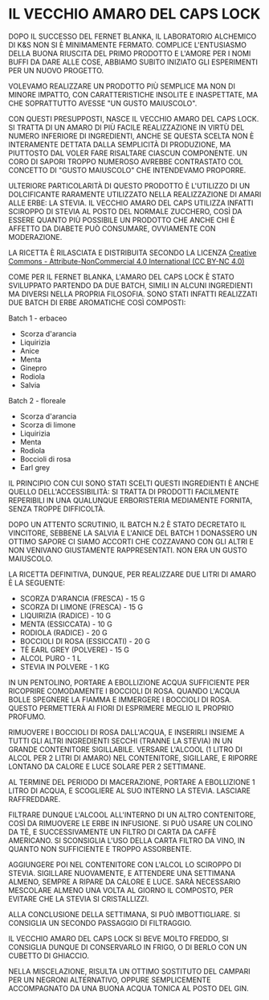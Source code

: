 # IL VECCHIO AMARO DEL CAPS LOCK

DOPO IL SUCCESSO DEL FERNET BLANKA, IL LABORATORIO ALCHEMICO DI K&S NON SI È MINIMAMENTE FERMATO. 
COMPLICE L'ENTUSIASMO DELLA BUONA RIUSCITA DEL PRIMO PRODOTTO E L'AMORE PER I NOMI BUFFI DA DARE ALLE COSE, ABBIAMO SUBITO INIZIATO GLI ESPERIMENTI PER UN NUOVO PROGETTO.

VOLEVAMO REALIZZARE UN PRODOTTO PIÙ SEMPLICE MA NON DI MINORE IMPATTO, CON CARATTERISTICHE INSOLITE E INASPETTATE, MA CHE SOPRATTUTTO AVESSE "UN GUSTO MAIUSCOLO".

CON QUESTI PRESUPPOSTI, NASCE IL VECCHIO AMARO DEL CAPS LOCK.
SI TRATTA DI UN AMARO DI PIÙ FACILE REALIZZAZIONE IN VIRTÙ DEL NUMERO INFERIORE DI INGREDIENTI, ANCHE SE QUESTA SCELTA NON È INTERAMENTE DETTATA DALLA SEMPLICITÀ DI PRODUZIONE, MA PIUTTOSTO DAL VOLER FARE RISALTARE CIASCUN COMPONENTE.
UN CORO DI SAPORI TROPPO NUMEROSO AVREBBE CONTRASTATO COL CONCETTO DI "GUSTO MAIUSCOLO" CHE INTENDEVAMO PROPORRE.

ULTERIORE PARTICOLARITÀ DI QUESTO PRODOTTO È L'UTILIZZO DI UN DOLCIFICANTE RARAMENTE UTILIZZATO NELLA REALIZZAZIONE DI AMARI ALLE ERBE: LA STEVIA.
IL VECCHIO AMARO DEL CAPS UTILIZZA INFATTI SCIROPPO DI STEVIA AL POSTO DEL NORMALE ZUCCHERO, COSÌ DA ESSERE QUANTO PIÙ POSSIBILE UN PRODOTTO CHE ANCHE CHI È AFFETTO DA DIABETE PUÒ CONSUMARE, OVVIAMENTE CON MODERAZIONE.

LA RICETTA È RILASCIATA E DISTRIBUITA SECONDO LA LICENZA [Creative
Commons - Attribute-NonCommercial 4.0 International (CC BY-NC
4.0)](https://creativecommons.org/licenses/by-nc/4.0/)

COME PER IL FERNET BLANKA, L'AMARO DEL CAPS LOCK È STATO SVILUPPATO PARTENDO DA DUE BATCH, SIMILI IN ALCUNI INGREDIENTI MA DIVERSI NELLA PROPRIA FILOSOFIA.
SONO STATI INFATTI REALIZZATI DUE BATCH DI ERBE AROMATICHE COSÌ COMPOSTI:

Batch 1 - erbaceo

* Scorza d'arancia
* Liquirizia
* Anice
* Menta
* Ginepro
* Rodiola
* Salvia


Batch 2 - floreale

* Scorza d'arancia
* Scorza di limone
* Liquirizia
* Menta
* Rodiola
* Boccioli di rosa
* Earl grey


IL PRINCIPIO CON CUI SONO STATI SCELTI QUESTI INGREDIENTI È ANCHE QUELLO DELL'ACCESSIBILITÀ: SI TRATTA DI PRODOTTI FACILMENTE REPERIBILI IN UNA QUALUNQUE ERBORISTERIA MEDIAMENTE FORNITA, SENZA TROPPE DIFFICOLTÀ.

DOPO UN ATTENTO SCRUTINIO, IL BATCH N.2 È STATO DECRETATO IL VINCITORE, SEBBENE LA SALVIA E L'ANICE DEL BATCH 1 DONASSERO UN OTTIMO SAPORE CI SIAMO ACCORTI CHE COZZAVANO CON GLI ALTRI E NON VENIVANO GIUSTAMENTE RAPPRESENTATI. NON ERA UN GUSTO MAIUSCOLO.

LA RICETTA DEFINITIVA, DUNQUE, PER REALIZZARE DUE LITRI DI AMARO È LA SEGUENTE:

* SCORZA D'ARANCIA (FRESCA) - 15 G
* SCORZA DI LIMONE (FRESCA) - 15 G
* LIQUIRIZIA (RADICE) - 10 G
* MENTA (ESSICCATA) - 10 G
* RODIOLA (RADICE) - 20 G
* BOCCIOLI DI ROSA (ESSICCATI) - 20 G
* TÈ EARL GREY (POLVERE) - 15 G
* ALCOL PURO - 1 L
* STEVIA IN POLVERE - 1 KG


IN UN PENTOLINO, PORTARE A EBOLLIZIONE ACQUA SUFFICIENTE PER RICOPRIRE COMODAMENTE I BOCCIOLI DI ROSA. QUANDO L'ACQUA BOLLE SPEGNERE LA FIAMMA E IMMERGERE I BOCCIOLI DI ROSA.
QUESTO PERMETTERÀ AI FIORI DI ESPRIMERE MEGLIO IL PROPRIO PROFUMO.

RIMUOVERE I BOCCIOLI DI ROSA DALL'ACQUA, E INSERIRLI INSIEME A TUTTI GLI ALTRI INGREDIENTI SECCHI (TRANNE LA STEVIA) IN UN GRANDE CONTENITORE SIGILLABILE.
VERSARE L'ALCOOL (1 LITRO DI ALCOL PER 2 LITRI DI AMARO) NEL CONTENITORE, SIGILLARE, E RIPORRE LONTANO DA CALORE E LUCE SOLARE PER 2 SETTIMANE.

AL TERMINE DEL PERIODO DI MACERAZIONE, PORTARE A EBOLLIZIONE 1 LITRO DI ACQUA, E SCOGLIERE AL SUO INTERNO LA STEVIA.
LASCIARE RAFFREDDARE.

FILTRARE DUNQUE L'ALCOOL ALL'INTERNO DI UN ALTRO CONTENITORE, COSÌ DA RIMUOVERE LE ERBE IN INFUSIONE. SI PUÒ USARE UN COLINO DA TÈ, E SUCCESSIVAMENTE UN FILTRO DI CARTA DA CAFFÈ AMERICANO. SI SCONSIGLIA L'USO DELLA CARTA FILTRO DA VINO, IN QUANTO NON SUFFICIENTE E TROPPO ASSORBENTE.

AGGIUNGERE POI NEL CONTENITORE CON L'ALCOL LO SCIROPPO DI STEVIA.
SIGILLARE NUOVAMENTE, E ATTENDERE UNA SETTIMANA ALMENO, SEMPRE A RIPARE DA CALORE E LUCE.
SARÀ NECESSARIO MESCOLARE ALMENO UNA VOLTA AL GIORNO IL COMPOSTO, PER EVITARE CHE LA STEVIA SI CRISTALLIZZI.

ALLA CONCLUSIONE DELLA SETTIMANA, SI PUÒ IMBOTTIGLIARE. SI CONSIGLIA UN SECONDO PASSAGGIO DI FILTRAGGIO.

IL VECCHIO AMARO DEL CAPS LOCK SI BEVE MOLTO FREDDO, SI CONSIGLIA DUNQUE DI CONSERVARLO IN FRIGO, O DI BERLO CON UN CUBETTO DI GHIACCIO.

NELLA MISCELAZIONE, RISULTA UN OTTIMO SOSTITUTO DEL CAMPARI PER UN NEGRONI ALTERNATIVO, OPPURE SEMPLICEMENTE ACCOMPAGNATO DA UNA BUONA ACQUA TONICA AL POSTO DEL GIN.

